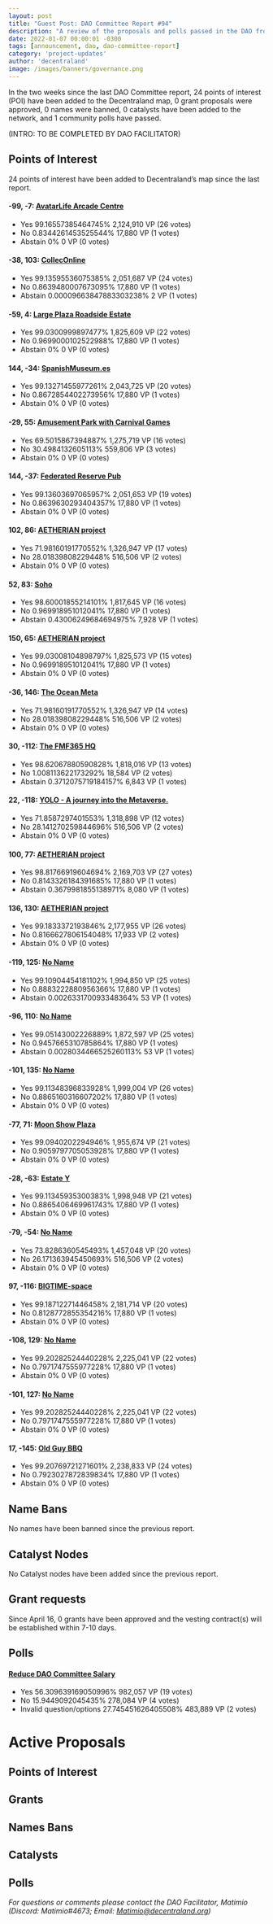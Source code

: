 ```yaml
---
layout: post
title: "Guest Post: DAO Committee Report #94"
description: "A review of the proposals and polls passed in the DAO from April 16 through April 30".
date: 2022-01-07 00:00:01 -0300
tags: [announcement, dao, dao-committee-report]
category: 'project-updates'
author: 'decentraland'
image: /images/banners/governance.png
---
```


In the two weeks since the last DAO Committee report, 24 points of interest (POI) have been added to the Decentraland map, 0 grant proposals were approved, 0 names were banned, 0 catalysts have been added to the network, and 1 community polls have passed.

(INTRO: TO BE COMPLETED BY DAO FACILITATOR)

## Points of Interest
24 points of interest have been added to Decentraland’s map since the last report.


#### -99, -7: [AvatarLife Arcade Centre](https://governance.decentraland.org/proposal/?id=1f27f4dc-65a7-4311-a6a8-a5126faa1cb1)

* Yes 99.16557385464745% 2,124,910 VP (26 votes)
* No 0.8344261453525544% 17,880 VP (1 votes)
* Abstain 0% 0 VP (0 votes)


#### -38, 103: [CollecOnline](https://governance.decentraland.org/proposal/?id=9b03cbe5-5edb-41e6-9496-5da103a2fc35)

* Yes 99.13595536075385% 2,051,687 VP (24 votes)
* No 0.8639480007673095% 17,880 VP (1 votes)
* Abstain 0.00009663847883303238% 2 VP (1 votes)


#### -59, 4: [Large Plaza Roadside Estate](https://governance.decentraland.org/proposal/?id=920d53e9-dd2e-4dae-b4b1-495abcaf7d65)

* Yes 99.0300999897477% 1,825,609 VP (22 votes)
* No 0.9699000102522988% 17,880 VP (1 votes)
* Abstain 0% 0 VP (0 votes)


#### 144, -34: [SpanishMuseum.es](https://governance.decentraland.org/proposal/?id=213ada99-9924-4c61-a802-483d7bb950a2)

* Yes 99.13271455977261% 2,043,725 VP (20 votes)
* No 0.8672854402273956% 17,880 VP (1 votes)
* Abstain 0% 0 VP (0 votes)


#### -29, 55: [Amusement Park with Carnival Games](https://governance.decentraland.org/proposal/?id=4e1fd6f9-2a0b-4767-bb69-d3fefa7bf2e6)

* Yes 69.5015867394887% 1,275,719 VP (16 votes)
* No 30.4984132605113% 559,806 VP (3 votes)
* Abstain 0% 0 VP (0 votes)


#### 144, -37: [Federated Reserve Pub](https://governance.decentraland.org/proposal/?id=abba6666-0e14-4e0d-b072-d068ed407642)

* Yes 99.13603697065957% 2,051,653 VP (19 votes)
* No 0.8639630293404357% 17,880 VP (1 votes)
* Abstain 0% 0 VP (0 votes)


#### 102, 86: [AETHERIAN project](https://governance.decentraland.org/proposal/?id=0b5076cc-6262-4169-997b-c74990b240d3)

* Yes 71.98160191770552% 1,326,947 VP (17 votes)
* No 28.01839808229448% 516,506 VP (2 votes)
* Abstain 0% 0 VP (0 votes)


#### 52, 83: [Soho](https://governance.decentraland.org/proposal/?id=8f65fe10-2c07-4b82-a6c8-26666c6310ee)

* Yes 98.60001855214101% 1,817,645 VP (16 votes)
* No 0.969918951012041% 17,880 VP (1 votes)
* Abstain 0.43006249684694975% 7,928 VP (1 votes)


#### 150, 65: [AETHERIAN project](https://governance.decentraland.org/proposal/?id=ee38f28c-582d-4798-af3f-820b2d15e572)

* Yes 99.03008104898797% 1,825,573 VP (15 votes)
* No 0.969918951012041% 17,880 VP (1 votes)
* Abstain 0% 0 VP (0 votes)


#### -36, 146: [The Ocean Meta](https://governance.decentraland.org/proposal/?id=39cceb15-1fba-4f08-bb48-503293eea596)

* Yes 71.98160191770552% 1,326,947 VP (14 votes)
* No 28.01839808229448% 516,506 VP (2 votes)
* Abstain 0% 0 VP (0 votes)


#### 30, -112: [The FMF365 HQ](https://governance.decentraland.org/proposal/?id=1b0277e9-aa10-4f3b-9042-32c72354936e)

* Yes 98.62067880590828% 1,818,016 VP (13 votes)
* No 1.008113622173292% 18,584 VP (2 votes)
* Abstain 0.3712075719184157% 6,843 VP (1 votes)


#### 22, -118: [YOLO - A journey into the Metaverse. ](https://governance.decentraland.org/proposal/?id=c51f1182-bc37-48a4-83bd-ed3e59492531)

* Yes 71.8587297401553% 1,318,898 VP (12 votes)
* No 28.141270259844696% 516,506 VP (2 votes)
* Abstain 0% 0 VP (0 votes)


#### 100, 77: [AETHERIAN project](https://governance.decentraland.org/proposal/?id=49a16c8b-892f-4a7d-a7e0-997a364b03cf)

* Yes 98.81766919604694% 2,169,703 VP (27 votes)
* No 0.8143326184391685% 17,880 VP (1 votes)
* Abstain 0.3679981855138971% 8,080 VP (1 votes)


#### 136, 130: [AETHERIAN project](https://governance.decentraland.org/proposal/?id=97728c39-d093-40ea-9d4a-2c517f43be63)

* Yes 99.1833372193846% 2,177,955 VP (26 votes)
* No 0.8166627806154048% 17,933 VP (2 votes)
* Abstain 0% 0 VP (0 votes)


#### -119, 125: [No Name](https://governance.decentraland.org/proposal/?id=934a4d6d-c19c-4e53-a7cd-2e4dbe3c301a)

* Yes 99.10904454181102% 1,994,850 VP (25 votes)
* No 0.8883222880956366% 17,880 VP (1 votes)
* Abstain 0.002633170093348364% 53 VP (1 votes)


#### -96, 110: [No Name](https://governance.decentraland.org/proposal/?id=b2dab394-0975-4796-beed-44d87aac8e07)

* Yes 99.05143002226889% 1,872,597 VP (25 votes)
* No 0.9457665310785864% 17,880 VP (1 votes)
* Abstain 0.0028034466525260113% 53 VP (1 votes)


#### -101, 135: [No Name](https://governance.decentraland.org/proposal/?id=76946bbd-1e5a-4547-ba25-556e5dd21a5d)

* Yes 99.11348396833928% 1,999,004 VP (26 votes)
* No 0.8865160316607202% 17,880 VP (1 votes)
* Abstain 0% 0 VP (0 votes)


#### -77, 71: [Moon Show Plaza](https://governance.decentraland.org/proposal/?id=7a85846c-00b8-4c33-b329-ac7adc093918)

* Yes 99.0940202294946% 1,955,674 VP (21 votes)
* No 0.9059797705053928% 17,880 VP (1 votes)
* Abstain 0% 0 VP (0 votes)


#### -28, -63: [Estate Y](https://governance.decentraland.org/proposal/?id=b4bb03ab-cb13-4bdf-9b12-488252bd14be)

* Yes 99.11345935300383% 1,998,948 VP (21 votes)
* No 0.8865406469961743% 17,880 VP (1 votes)
* Abstain 0% 0 VP (0 votes)


#### -79, -54: [No Name](https://governance.decentraland.org/proposal/?id=740e7145-a915-4a6e-b410-783f0331b973)

* Yes 73.8286360545493% 1,457,048 VP (20 votes)
* No 26.171363945450693% 516,506 VP (2 votes)
* Abstain 0% 0 VP (0 votes)


#### 97, -116: [BIGTIME-space](https://governance.decentraland.org/proposal/?id=8a209337-7546-4f54-a80a-af4eb25c6066)

* Yes 99.18712271446458% 2,181,714 VP (20 votes)
* No 0.8128772855354216% 17,880 VP (1 votes)
* Abstain 0% 0 VP (0 votes)


#### -108, 129: [No Name](https://governance.decentraland.org/proposal/?id=2ce0b06e-0816-4f83-a13e-53c289864be9)

* Yes 99.20282524440228% 2,225,041 VP (22 votes)
* No 0.7971747555977228% 17,880 VP (1 votes)
* Abstain 0% 0 VP (0 votes)


#### -101, 127: [No Name](https://governance.decentraland.org/proposal/?id=ce971f66-f797-4920-bd9e-f0559c6465b8)

* Yes 99.20282524440228% 2,225,041 VP (22 votes)
* No 0.7971747555977228% 17,880 VP (1 votes)
* Abstain 0% 0 VP (0 votes)


#### 17, -145: [Old Guy BBQ](https://governance.decentraland.org/proposal/?id=d8926014-7fa2-49d5-acbe-0b572a8b2718)

* Yes 99.20769721271601% 2,238,833 VP (24 votes)
* No 0.7923027872839834% 17,880 VP (1 votes)
* Abstain 0% 0 VP (0 votes)


## Name Bans

No names have been banned since the previous report.

## Catalyst Nodes
No Catalyst nodes have been added since the previous report.


## Grant requests
Since April 16, 0 grants have been approved and the vesting contract(s) will be established within 7-10 days.


## Polls

#### [Reduce DAO Committee Salary](https://governance.decentraland.org/proposal/?id=e2df8161-fb89-4c8e-86c0-b6e4205292ed)

* Yes 56.309639169050996% 982,057 VP (19 votes)
* No 15.9449092045435% 278,084 VP (4 votes)
* Invalid question/options 27.745451626405508% 483,889 VP (2 votes)



# Active Proposals

## Points of Interest


## Grants


## Names Bans


## Catalysts


## Polls


*For questions or comments please contact the DAO Facilitator, Matimio (Discord: Matimio#4673; Email: [Matimio@decentraland.org](mailto:Matimio@decentraland.org))*